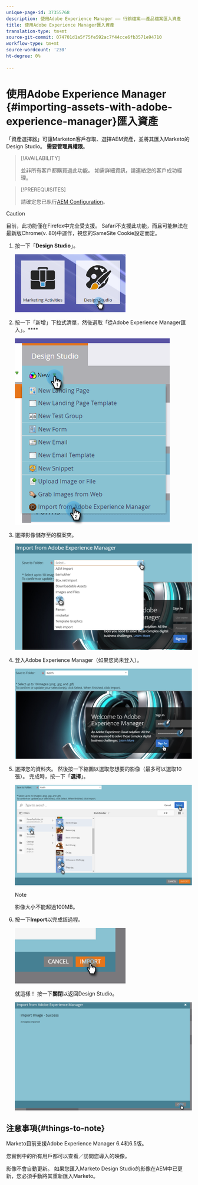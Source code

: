 ```yaml
---
unique-page-id: 37355768
description: 使用Adobe Experience Manager —— 行銷檔案——產品檔案匯入資產
title: 使用Adobe Experience Manager匯入資產
translation-type: tm+mt
source-git-commit: 074701d1a5f75fe592ac7f44cce6fb3571e94710
workflow-type: tm+mt
source-wordcount: '230'
ht-degree: 0%

---
```



# 使用Adobe Experience Manager {#importing-assets-with-adobe-experience-manager}匯入資產

「資產選擇器」可讓Marketon客戶存取、選擇AEM資產，並將其匯入Marketo的Design Studio。 **需要管理員權限**。

>[!AVAILABILITY]
>
>
>並非所有客戶都購買過此功能。 如需詳細資訊，請連絡您的客戶成功經理。

>[!PREREQUISITES]
>
>請確定您已執行[AEM Configuration](/help/marketo/product-docs/core-marketo-concepts/miscellaneous/configuring-adobe-experience-manager-integration.md)。

>[!CAUTION]
>
>目前，此功能僅在Firefox中完全受支援。 Safari不支援此功能，而且可能無法在最新版Chrome(v. 80)中運作，視您的SameSite Cookie設定而定。

1. 按一下「**Design Studio**」。

   ![](assets/one-1.png)

1. 按一下「新增」下拉式清單，然後選取「從Adobe Experience Manager匯入」。****

   ![](assets/two-1.png)

1. 選擇影像儲存至的檔案夾。

   ![](assets/three-1.png)

1. 登入Adobe Experience Manager（如果您尚未登入）。

   ![](assets/four-1.png)

1. 選擇您的資料夾。 然後按一下縮圖以選取您想要的影像（最多可以選取10張）。 完成時，按一下「**選擇**」。

   ![](assets/five.png)

   >[!NOTE]
   >
   >影像大小不能超過100MB。

1. 按一下&#x200B;**Import**&#x200B;以完成該過程。

   ![](assets/six-1.png)

   就這樣！ 按一下&#x200B;**關閉**&#x200B;以返回Design Studio。

   ![](assets/seven-1.png)

## 注意事項{#things-to-note}

Marketo目前支援Adobe Experience Manager 6.4和6.5版。

您實例中的所有用戶都可以查看／訪問您導入的映像。

影像不會自動更新。 如果您匯入Marketo Design Studio的影像在AEM中已更新，您必須手動將其重新匯入Marketo。
